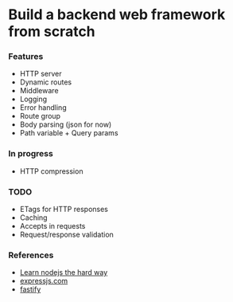 # Build a backend web framework from scratch

### Features
- HTTP server
- Dynamic routes
- Middleware
- Logging
- Error handling
- Route group
- Body parsing (json for now)
- Path variable + Query params

### In progress
- HTTP compression

### TODO
- ETags for HTTP responses
- Caching
- Accepts in requests
- Request/response validation

### References
- [Learn nodejs the hard way](https://github.com/ishtms/learn-nodejs-hard-way)
- [expressjs.com](https://expressjs.com/)
- [fastify](https://github.com/fastify/fastify/blob/main/docs/Guides/Ecosystem.md#core)
